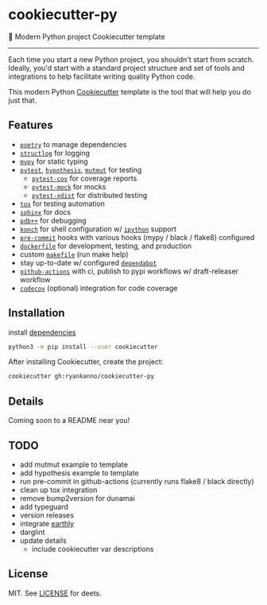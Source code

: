 # cookiecutter-py

🐍 Modern Python project Cookiecutter template

---

Each time you start a new Python project, you shouldn't start from scratch.
Ideally, you'd start with a standard project structure and set of tools and
integrations to help facilitate writing quality Python code.

This modern Python [Cookiecutter](https://github.com/audreyr/cookiecutter)
template is the tool that will help you do just that.

## Features

- [`poetry`](https://poetry.eustace.io) to manage dependencies
- [`structlog`](https://www.structlog.org/en/stable) for logging
- [`mypy`](https://mypy-lang.org) for static typing
- [`pytest`](https://github.com/pytest-dev/pytest), [`hypothesis`](https://github.com/HypothesisWorks/hypothesis), [`mutmut`](https://github.com/boxed/mutmut) for testing
  - [`pytest-cov`](https://pytest-cov.readthedocs.io/en/latest/) for coverage reports
  - [`pytest-mock`](https://github.com/pytest-dev/pytest-mock/) for mocks
  - [`pytest-xdist`](https://github.com/pytest-dev/pytest-xdist) for distributed testing
- [`tox`](https://tox.readthedocs.org/en/latest/) for testing automation
- [`sphinx`](http://www.sphinx-doc.org/en/master/) for docs
- [`pdb++`](https://github.com/pdbpp/pdbpp) for debugging
- [`konch`](http://konch.readthedocs.org/en/latest/) for shell configuration w/ [`ipython`](https://ipython.org) support
- [`pre-commit`](https://pre-commit.com) hooks with various hooks (mypy / black / flake8) configured
- [`dockerfile`](https://www.docker.com/) for development, testing, and production
- custom [`makefile`](https://raw.githubusercontent.com/ryankanno/cookiecutter-py/master/%7B%7Bcookiecutter.package_name%7D%7D/Makefile) (run make help)
- stay up-to-date w/ configured [`dependabot`](https://dependabot.com/)
- [`github-actions`](https://github.com/features/actions) with ci, publish to pypi workflows w/ draft-releaser workflow
- [`codecov`](https://codecov.io) (optional) integration for code coverage

## Installation

install [dependencies](https://cookiecutter.readthedocs.io/en/latest/installation.html)

```bash
python3 -m pip install --user cookiecutter
```

After installing Cookiecutter, create the project:

```bash
cookiecutter gh:ryankanno/cookiecutter-py
```

## Details

Coming soon to a README near you!

## TODO

- add mutmut example to template
- add hypothesis example to template
- run pre-commit in github-actions (currently runs flake8 / black directly)
- clean up tox integration
- remove bump2version for dunamai
- add typeguard
- version releases
- integrate [earthly](https://github.com/earthly/earthly)
- darglint
- update details
  - include cookiecutter var descriptions

## License

MIT. See [LICENSE](https://github.com/ryankanno/cookiecutter-py/blob/main/LICENSE) for deets.
